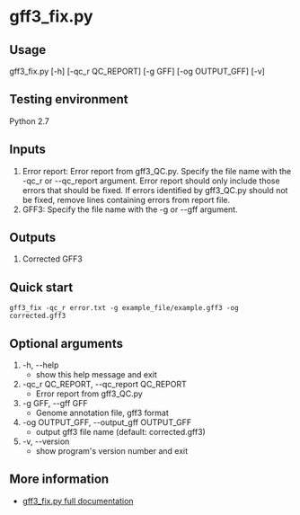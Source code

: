 # gff3_fix.py

## Usage 

gff3_fix.py [-h] [-qc_r QC_REPORT] [-g GFF] [-og OUTPUT_GFF] [-v]

## Testing environment

Python 2.7

## Inputs
1. Error report: Error report from gff3_QC.py. Specify the file name with the -qc_r or --qc_report argument. Error report should only include those errors that should be fixed. If errors identified by gff3_QC.py should not be fixed, remove lines containing errors from report file. 
2. GFF3: Specify the file name with the -g or --gff argument.


## Outputs
1. Corrected GFF3

## Quick start
`gff3_fix -qc_r error.txt -g example_file/example.gff3 -og corrected.gff3`

## Optional arguments

1.  -h, --help            
    - show this help message and exit
2.  -qc_r QC_REPORT, --qc_report QC_REPORT
    - Error report from gff3_QC.py
3.  -g GFF, --gff GFF
    - Genome annotation file, gff3 format
4.  -og OUTPUT_GFF, --output_gff OUTPUT_GFF
    - output gff3 file name (default: corrected.gff3)
5.  -v, --version         
    - show program's version number and exit

## More information
- [gff3_fix.py full documentation](https://github.com/NAL-i5K/GFF3toolkit/wiki/gff3_fix.py-documentation)
